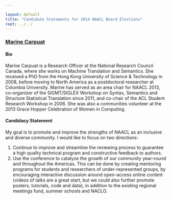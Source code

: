 ```yaml
---

layout: default
title: "Candidate Statements for 2014 NAACL Board Elections"
root: ../../
---
```


### [Marine Carpuat](http://marinecarpuat.weebly.com/)

#### Bio

Marine Carpuat is a Research Officer at the National Research Council Canada, where she works on Machine Translation and Semantics. She received a PhD from the Hong Kong University of Science & Technology in 2008, before moving to North America as a postdoctoral researcher at Columbia University. Marine has served as an area chair for NAACL 2013, co-organizer of the SIGMT/SIGLEX Workshop on Syntax, Semantics and Structure Statistical Translation since 2011, and co-chair of the ACL Student Research Workshop in 2006. She was also a communities volunteer at the 2013 Grace Hopper Celebration of Women in Computing.

#### Candidacy Statement

My goal is to promote and improve the strengths of NAACL as an inclusive and diverse community. I would like to focus on two directions:

1. Continue to improve and streamline the reviewing process to guarantee a high quality technical program and constructive feedback to authors.
2. Use the conference to catalyze the growth of our community year-round and throughout the Americas. This can be done by creating mentoring programs for students and researchers of under-represented groups, by encouraging interactive discussion around open-access online content (videos of talks are a great start, but we could also further promote posters, tutorials, code and data), in addition to the existing regional meetings fund, summer schools and NACLO.
